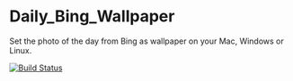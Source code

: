 # Daily_Bing_Wallpaper
Set the photo of the day from Bing as wallpaper on your Mac, Windows or Linux.

[![Build Status](https://travis-ci.org/dzen-it/Daily_Bing_Wallpaper.svg?branch=master)](https://travis-ci.org/dzen-it/Daily_Bing_Wallpaper)
